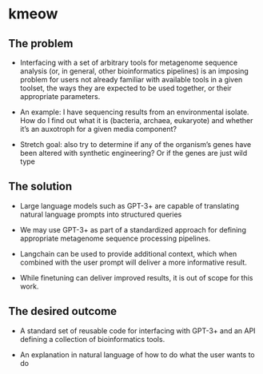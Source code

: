 # kmeow

## The problem

* Interfacing with a set of arbitrary tools for metagenome sequence analysis (or, in general, other bioinformatics pipelines) is an imposing problem for users not already familiar with available tools in a given toolset, the ways they are expected to be used together, or their appropriate parameters.

* An example: I have sequencing results from an environmental isolate. How do I find out what it is (bacteria, archaea, eukaryote) and whether it’s an auxotroph for a given media component?

* Stretch goal: also try to determine if any of the organism’s genes have been altered with synthetic engineering? Or if the genes are just wild type

## The solution

* Large language models such as GPT-3+ are capable of translating natural language prompts into structured queries

* We may use GPT-3+ as part of a standardized approach for defining appropriate metagenome sequence processing pipelines.

* Langchain can be used to provide additional context, which when combined with the user prompt will deliver a more informative result.

* While finetuning can deliver improved results, it is out of scope for this work.

## The desired outcome

* A standard set of reusable code for interfacing with GPT-3+ and an API defining a collection of bioinformatics tools.

* An explanation in natural language of how to do what the user wants to do
